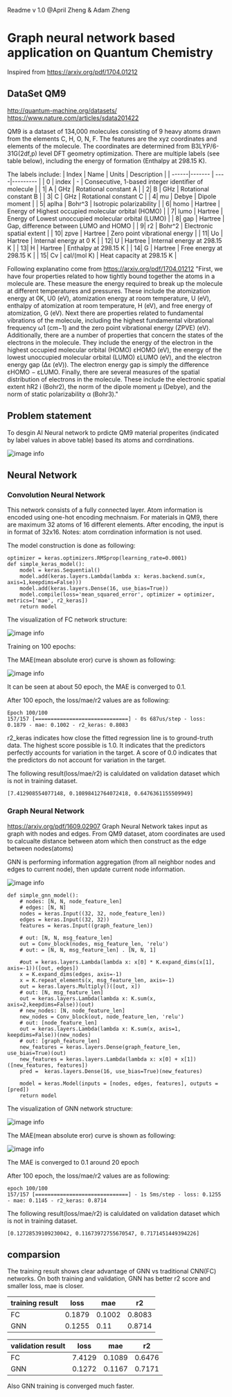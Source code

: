 Readme v 1.0 @April Zheng & Adam Zheng 

# Graph neural network based application on  Quantum Chemistry
Inspired from https://arxiv.org/pdf/1704.01212

## DataSet QM9
http://quantum-machine.org/datasets/
https://www.nature.com/articles/sdata201422

QM9 is a dataset of 134,000 molecules consisting of 9 heavy atoms drawn from the elements C, H, O, N, F. The features are the xyz coordinates  and elements of the molecule. The coordinates are determined from B3LYP/6-31G(2df,p) level DFT geometry optimization. There are multiple labels (see table below), including the energy of formation (Enthalpy at 298.15 K).

The labels include:
| Index | Name | Units | Description | 
| ------|------- | ----|--------- |
| 0 | index | - | Consecutive, 1-based integer identifier of molecule |
| 1| A | GHz | Rotational constant A |
| 2| B | GHz | Rotational constant B |
| 3| C | GHz | Rotational constant C |
| 4| mu | Debye | Dipole moment |
| 5| aplha | Bohr^3 | Isotropic polarizability |
| 6| homo | Hartree | Energy of Highest occupied molecular orbital (HOMO) |
| 7| lumo | Hartree | Energy of Lowest unoccupied molecular orbital (LUMO) |
| 8| gap | Hartree | Gap, difference between LUMO and HOMO |
| 9| r2 | Bohr^2 | Electronic spatial extent |
| 10| zpve | Hartree | Zero point vibrational energy |
| 11| Uo | Hartree | Internal energy at 0 K |
| 12| U | Hartree | Internal energy at 298.15 K |
| 13| H | Hartree | Enthalpy at 298.15 K |
| 14| G | Hartree | Free energy at 298.15 K |
| 15| Cv | cal/(mol K) | Heat capacity at 298.15 K |

Following explanatino come from https://arxiv.org/pdf/1704.01212 
"First, we have four properties related to how tightly bound together the atoms in a molecule
are. These measure the energy required to break up the molecule at different temperatures and pressures. These include the atomization energy at 0K, U0 (eV), atomization energy at room temperature, U (eV), enthalpy of atomization at room temperature, H (eV), and free energy of atomization, G (eV).
Next there are properties related to fundamental vibrations of the molecule, including the highest fundamental vibrational frequency ω1 (cm−1) and the zero point vibrational energy (ZPVE) (eV). Additionally, there are a number of properties that concern the states of the electrons in the molecule. They include the energy of the electron in the highest occupied molecular orbital (HOMO) εHOMO (eV), the energy of the lowest unoccupied molecular orbital (LUMO) εLUMO (eV), and the electron energy gap (∆ε (eV)). The electron energy gap is simply the difference εHOMO − εLUMO.
Finally, there are several measures of the spatial distribution of electrons in the molecule. These include the electronic spatial extent hR2 i (Bohr2), the norm of the dipole
moment µ (Debye), and the norm of static polarizability α (Bohr3)."

## Problem statement
To desgin AI Neural network to prdicte QM9 material properites (indicated by label values in above table) based its atoms and corrdinations.

![image info](./docs/Pred.png)

## Neural Network 
### Convolution Neural Network 
This network consists of a fully connected layer. Atom information is encoded using one-hot encoding mechnaism. For materials in QM9, there are maximum 32 atoms of 16 different elements. After encoding, the input is in format of 32x16.
Notes: atom corrdination information is not used.


The model construction is done as following:
```
optimizer = keras.optimizers.RMSprop(learning_rate=0.0001)
def simple_keras_model():
    model = keras.Sequential()
    model.add(keras.layers.Lambda(lambda x: keras.backend.sum(x, axis=1,keepdims=False)))
    model.add(keras.layers.Dense(16, use_bias=True))
    model.compile(loss='mean_squared_error', optimizer = optimizer, metrics=['mae', r2_keras])
    return model
```
The visualization of FC network structure:

![image info](./docs/fc_net.png)

Training on 100 epochs:

The MAE(mean absolute eror) curve is shown as following: 

![image info](./docs/fc_qm9_mae.png)

It can be seen at about 50 epoch, the MAE 
is converged to 0.1.

After 100 epoch, the loss/mae/r2 values are as following:

```
Epoch 100/100
157/157 [==============================] - 0s 687us/step - loss: 0.1879 - mae: 0.1002 - r2_keras: 0.8083
```
r2_keras indicates how close the fitted regression line is to ground-truth data. The highest score possible is 1.0. It indicates that the predictors perfectly accounts for variation in the target. A score of 0.0 indicates that the predictors do not account for variation in the target.

The following result(loss/mae/r2) is caluldated on validation dataset which is not in training dataset.

```
[7.412908554077148, 0.10898412764072418, 0.6476361155509949]
```

### Graph Neural Network 
https://arxiv.org/pdf/1609.02907
Graph Neural Network takes input as graph with nodes and edges. From QM9 dataset, atom coordinates are used to calcualte distance between atom which then construct as the edge between nodes(atoms)

GNN is performing information aggregation (from all neighbor nodes and edges to current node), then update current node information. 

![image info](./docs/gnn.png)

```
def simple_gnn_model():
    # nodes: [N, N, node_feature_len]
    # edges: [N, N]
    nodes = keras.Input((32, 32, node_feature_len))
    edges = keras.Input((32, 32))
    features = keras.Input((graph_feature_len))

    # out: [N, N, msg_feature_len]
    out = Conv_block(nodes, msg_feature_len, 'relu')
    # out: = [N, N, msg_feature_len] . [N, N, 1]

    #out = keras.layers.Lambda(lambda x: x[0] * K.expand_dims(x[1], axis=-1))([out, edges])
    x = K.expand_dims(edges, axis=-1)
    x = K.repeat_elements(x, msg_feature_len, axis=-1)
    out = keras.layers.Multiply()([out, x])
    # out: [N, msg_feature_len]
    out = keras.layers.Lambda(lambda x: K.sum(x, axis=2,keepdims=False))(out)
    # new_nodes: [N, node_feature_len]
    new_nodes = Conv_block(out, node_feature_len, 'relu')
    # out: [node_feature_len]
    out = keras.layers.Lambda(lambda x: K.sum(x, axis=1, keepdims=False))(new_nodes)
    # out: [graph_feature_len]
    new_features = keras.layers.Dense(graph_feature_len, use_bias=True)(out)
    new_features = keras.layers.Lambda(lambda x: x[0] + x[1])([new_features, features])
    pred =  keras.layers.Dense(16, use_bias=True)(new_features)

    model = keras.Model(inputs = [nodes, edges, features], outputs = [pred])
    return model
```
The visualization of GNN network structure:


![image info](./docs/gnn_net.png)

The MAE(mean absolute eror) curve is shown as following: 

![image info](./docs/gnn_qm9_mae.png)

The MAE is converged to 0.1 around 20 epoch


After 100 epoch, the loss/mae/r2 values are as following:
```
epoch 100/100
157/157 [==============================] - 1s 5ms/step - loss: 0.1255 - mae: 0.1145 - r2_keras: 0.8714
```
The following result(loss/mae/r2) is caluldated on validation dataset which is not in training dataset.
```
[0.12728539109230042, 0.11673972755670547, 0.7171451449394226]
```

## comparsion 

The training result shows clear advantage of GNN vs traditional CNN(FC) networks. On both training and validation, GNN has better r2 score and smaller loss, mae is closer.

|training result | loss|mae|r2|
|-----------|------|-----|----|
|FC | 0.1879|0.1002|0.8083|
|GNN | 0.1255|0.11|0.8714|


|validation result | loss|mae|r2|
|-----------|------|-----|----|
|FC | 7.4129|0.1089|0.6476|
|GNN | 0.1272|0.1167|0.7171|

Also GNN training is converged much faster.

